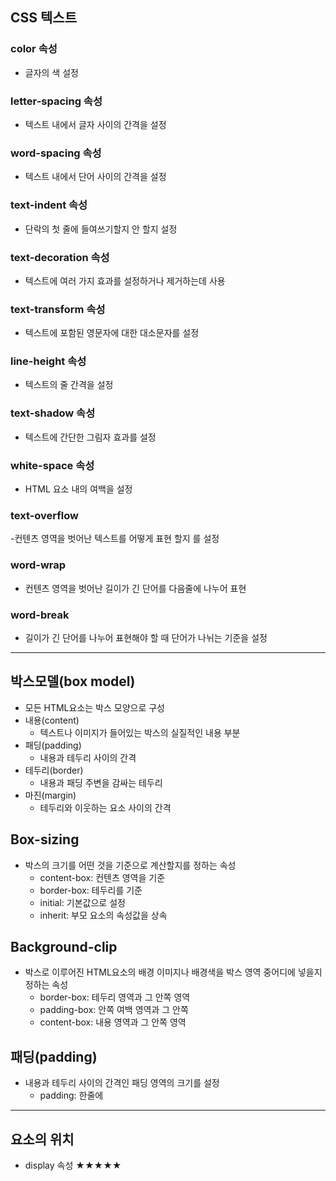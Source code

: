 ## CSS 텍스트

### color 속성
- 글자의 색 설정
### letter-spacing 속성
- 텍스트 내에서 글자 사이의 간격을 설정
### word-spacing 속성
- 텍스트 내에서 단어 사이의 간격을 설정
### text-indent 속성
- 단락의 첫 줄에 들여쓰기할지 안 할지 설정
### text-decoration 속성
- 텍스트에 여러 가지 효과를 설정하거나 제거하는데 사용
### text-transform 속성
- 텍스트에 포함된 영문자에 대한 대소문자를 설정
### line-height 속성
- 텍스트의 줄 간격을 설정
### text-shadow 속성
- 텍스트에 간단한 그림자 효과를 설정
### white-space 속성
- HTML 요소 내의 여백을 설정
### text-overflow
-컨텐츠 영역을 벗어난 텍스트를 어떻게 표현 할지 를 설정
### word-wrap
- 컨텐츠 영역을 벗어난 길이가 긴 단어를 다음줄에 나누어 표현
### word-break
- 길이가 긴 단어를 나누어 표현해야 할 때 단어가 나뉘는 기준을 설정

<hr>

## 박스모델(box model)
- 모든 HTML요소는 박스 모양으로 구성
- 내용(content)
    - 텍스트나 이미지가 들어있는 박스의 실질적인 내용 부분
- 패딩(padding)
    - 내용과 테두리 사이의 간격
- 테두리(border)
    - 내용과 패딩 주변을 감싸는 테두리
- 마진(margin)
    - 테두리와 이웃하는 요소 사이의 간격

## Box-sizing
- 박스의 크기를 어떤 것을 기준으로 계산할지를 정하는 속성
    - content-box: 컨텐츠 영역을 기준
    - border-box: 테두리를 기준
    - initial: 기본값으로 설정
    - inherit: 부모 요소의 속성값을 상속

## Background-clip
- 박스로 이루어진 HTML요소의 배경 이미지나 배경색을 박스 영역 중어디에 넣을지 정하는 속성
    - border-box: 테두리 영역과 그 안쪽 영역
    - padding-box: 안쪽 여백 영역과 그 안쪽
    - content-box: 내용 영역과 그 안쪽 영역

## 패딩(padding)
- 내용과 테두리 사이의 간격인 패딩 영역의 크기를 설정
    - padding: 한줄에 



<hr>

## 요소의 위치
- display 속성 ★★★★★






